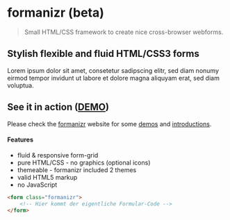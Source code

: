 # formanizr (beta)

> Small HTML/CSS framework to create nice cross-browser webforms.

## Stylish flexible and fluid HTML/CSS3 forms
Lorem ipsum dolor sit amet, consetetur sadipscing elitr, sed diam nonumy eirmod tempor invidunt ut labore et dolore magna aliquyam erat, sed diam voluptua.

## See it in action ([DEMO](http://formanizr.firchow.net/beispiele.php))
Please check the [formanizr](http://formanizr.firchow.net) website for some [demos](http://formanizr.firchow.net/beispiele.php) and [introductions](http://formanizr.firchow.net/dokumentation.php).

#### Features
- fluid & responsive form-grid
- pure HTML/CSS - no graphics (optional icons)
- themeable - formanizr included 2 themes
- valid HTML5 markup
- no JavaScript

```html
<form class="formanizr">
    <!-- Hier kommt der eigentliche Formular-Code -->
</form>
```
